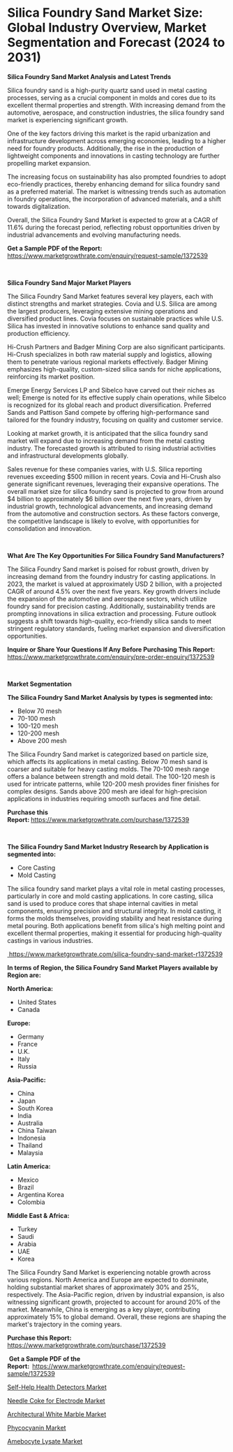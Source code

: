 <p><h1>Silica Foundry Sand Market Size: Global Industry Overview, Market Segmentation and Forecast (2024 to 2031)</h1></p><p><strong>Silica Foundry Sand Market Analysis and Latest Trends</strong></p>
<p><p>Silica foundry sand is a high-purity quartz sand used in metal casting processes, serving as a crucial component in molds and cores due to its excellent thermal properties and strength. With increasing demand from the automotive, aerospace, and construction industries, the silica foundry sand market is experiencing significant growth. </p><p>One of the key factors driving this market is the rapid urbanization and infrastructure development across emerging economies, leading to a higher need for foundry products. Additionally, the rise in the production of lightweight components and innovations in casting technology are further propelling market expansion. </p><p>The increasing focus on sustainability has also prompted foundries to adopt eco-friendly practices, thereby enhancing demand for silica foundry sand as a preferred material. The market is witnessing trends such as automation in foundry operations, the incorporation of advanced materials, and a shift towards digitalization.</p><p>Overall, the Silica Foundry Sand Market is expected to grow at a CAGR of 11.6% during the forecast period, reflecting robust opportunities driven by industrial advancements and evolving manufacturing needs.</p></p>
<p><strong>Get a Sample PDF of the Report:&nbsp;</strong> <a href="https://www.marketgrowthrate.com/enquiry/request-sample/1372539">https://www.marketgrowthrate.com/enquiry/request-sample/1372539</a></p>
<p>&nbsp;</p>
<p><strong>Silica Foundry Sand Major Market Players</strong></p>
<p><p>The Silica Foundry Sand Market features several key players, each with distinct strengths and market strategies. Covia and U.S. Silica are among the largest producers, leveraging extensive mining operations and diversified product lines. Covia focuses on sustainable practices while U.S. Silica has invested in innovative solutions to enhance sand quality and production efficiency.</p><p>Hi-Crush Partners and Badger Mining Corp are also significant participants. Hi-Crush specializes in both raw material supply and logistics, allowing them to penetrate various regional markets effectively. Badger Mining emphasizes high-quality, custom-sized silica sands for niche applications, reinforcing its market position.</p><p>Emerge Energy Services LP and Sibelco have carved out their niches as well; Emerge is noted for its effective supply chain operations, while Sibelco is recognized for its global reach and product diversification. Preferred Sands and Pattison Sand compete by offering high-performance sand tailored for the foundry industry, focusing on quality and customer service.</p><p>Looking at market growth, it is anticipated that the silica foundry sand market will expand due to increasing demand from the metal casting industry. The forecasted growth is attributed to rising industrial activities and infrastructural developments globally.</p><p>Sales revenue for these companies varies, with U.S. Silica reporting revenues exceeding $500 million in recent years. Covia and Hi-Crush also generate significant revenues, leveraging their expansive operations. The overall market size for silica foundry sand is projected to grow from around $4 billion to approximately $6 billion over the next five years, driven by industrial growth, technological advancements, and increasing demand from the automotive and construction sectors. As these factors converge, the competitive landscape is likely to evolve, with opportunities for consolidation and innovation.</p></p>
<p>&nbsp;</p>
<p><strong>What Are The Key Opportunities For Silica Foundry Sand Manufacturers?</strong></p>
<p><p>The Silica Foundry Sand market is poised for robust growth, driven by increasing demand from the foundry industry for casting applications. In 2023, the market is valued at approximately USD 2 billion, with a projected CAGR of around 4.5% over the next five years. Key growth drivers include the expansion of the automotive and aerospace sectors, which utilize foundry sand for precision casting. Additionally, sustainability trends are prompting innovations in silica extraction and processing. Future outlook suggests a shift towards high-quality, eco-friendly silica sands to meet stringent regulatory standards, fueling market expansion and diversification opportunities.</p></p>
<p><strong>Inquire or Share Your Questions If Any Before Purchasing This Report:</strong> <a href="https://www.marketgrowthrate.com/enquiry/pre-order-enquiry/1372539">https://www.marketgrowthrate.com/enquiry/pre-order-enquiry/1372539</a></p>
<p>&nbsp;</p>
<p><strong>Market Segmentation</strong></p>
<p><strong>The Silica Foundry Sand Market Analysis by types is segmented into:</strong></p>
<p><ul><li>Below 70 mesh</li><li>70-100 mesh</li><li>100-120 mesh</li><li>120-200 mesh</li><li>Above 200 mesh</li></ul></p>
<p><p>The Silica Foundry Sand market is categorized based on particle size, which affects its applications in metal casting. Below 70 mesh sand is coarser and suitable for heavy casting molds. The 70-100 mesh range offers a balance between strength and mold detail. The 100-120 mesh is used for intricate patterns, while 120-200 mesh provides finer finishes for complex designs. Sands above 200 mesh are ideal for high-precision applications in industries requiring smooth surfaces and fine detail.</p></p>
<p><strong>Purchase this Report:&nbsp;</strong><a href="https://www.marketgrowthrate.com/purchase/1372539">https://www.marketgrowthrate.com/purchase/1372539</a></p>
<p>&nbsp;</p>
<p><strong>The Silica Foundry Sand Market Industry Research by Application is segmented into:</strong></p>
<p><ul><li>Core Casting</li><li>Mold Casting</li></ul></p>
<p><p>The silica foundry sand market plays a vital role in metal casting processes, particularly in core and mold casting applications. In core casting, silica sand is used to produce cores that shape internal cavities in metal components, ensuring precision and structural integrity. In mold casting, it forms the molds themselves, providing stability and heat resistance during metal pouring. Both applications benefit from silica's high melting point and excellent thermal properties, making it essential for producing high-quality castings in various industries.</p></p>
<p><a href="https://www.marketgrowthrate.com/silica-foundry-sand-market-r1372539">&nbsp;https://www.marketgrowthrate.com/silica-foundry-sand-market-r1372539</a></p>
<p><strong>In terms of Region, the Silica Foundry Sand Market Players available by Region are:</strong></p>
<p>
    <p> <strong> North America: </strong>
        <ul>
            <li>United States</li>
            <li>Canada</li>
        </ul>
        </p> 
    <p> <strong> Europe: </strong>
        <ul>
            <li>Germany</li>
            <li>France</li>
            <li>U.K.</li>
            <li>Italy</li>
            <li>Russia</li>
        </ul>
        </p> 
    <p> <strong> Asia-Pacific: </strong>
        <ul>
            <li>China</li>
            <li>Japan</li>
            <li>South Korea</li>
            <li>India</li>
            <li>Australia</li>
            <li>China Taiwan</li>
            <li>Indonesia</li>
            <li>Thailand</li>
            <li>Malaysia</li>
        </ul>
        </p> 
    <p> <strong> Latin America: </strong>
        <ul>
            <li>Mexico</li>
            <li>Brazil</li>
            <li>Argentina Korea</li>
            <li>Colombia</li>
        </ul>
        </p> 
    <p> <strong> Middle East & Africa: </strong>
        <ul>
            <li>Turkey</li>
            <li>Saudi</li>
            <li>Arabia</li>
            <li>UAE</li>
            <li>Korea</li>
        </ul>
    </p>
    </p>
<p><p>The Silica Foundry Sand Market is experiencing notable growth across various regions. North America and Europe are expected to dominate, holding substantial market shares of approximately 30% and 25%, respectively. The Asia-Pacific region, driven by industrial expansion, is also witnessing significant growth, projected to account for around 20% of the market. Meanwhile, China is emerging as a key player, contributing approximately 15% to global demand. Overall, these regions are shaping the market's trajectory in the coming years.</p></p>
<p><strong>Purchase this Report: </strong><a href="https://www.marketgrowthrate.com/purchase/1372539">https://www.marketgrowthrate.com/purchase/1372539</a></p>
<p>&nbsp;<strong>Get a Sample PDF of the Report:&nbsp;&nbsp;</strong><a href="https://www.marketgrowthrate.com/enquiry/request-sample/1372539">https://www.marketgrowthrate.com/enquiry/request-sample/1372539</a></p>
<p><strong></strong></p>
<p><p><a href="https://medium.com/@ravfgtpg86/booming-self-help-health-detectors-market-sector-market-analysis-and-growth-projections-till-2031-a67eaa805c64">Self-Help Health Detectors Market</a></p><p><a href="https://issuu.com/reportprime-2/docs/needle-coke-for-electrode-market-si_83a91c62e38cd1">Needle Coke for Electrode Market</a></p><p><a href="https://github.com/MegiBogdani1953/Market-Research-Report-List-1/blob/main/architectural-white-marble-market.md">Architectural White Marble Market</a></p><p><a href="https://www.linkedin.com/pulse/phycocyanin-market-size-share-growth-analysis-type-application-ddrhe">Phycocyanin Market</a></p><p><a href="https://www.linkedin.com/pulse/what-current-future-prospects-amebocyte-lysate-market-gljde">Amebocyte Lysate Market</a></p></p>